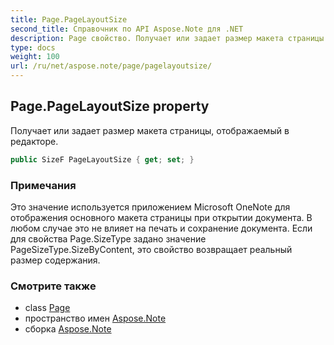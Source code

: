 ```yaml
---
title: Page.PageLayoutSize
second_title: Справочник по API Aspose.Note для .NET
description: Page свойство. Получает или задает размер макета страницы отображаемый в редакторе.
type: docs
weight: 100
url: /ru/net/aspose.note/page/pagelayoutsize/
---
```

## Page.PageLayoutSize property

Получает или задает размер макета страницы, отображаемый в редакторе.

```csharp
public SizeF PageLayoutSize { get; set; }
```

### Примечания

Это значение используется приложением Microsoft OneNote для отображения основного макета страницы при открытии документа. В любом случае это не влияет на печать и сохранение документа. Если для свойства Page.SizeType задано значение PageSizeType.SizeByContent, это свойство возвращает реальный размер содержания.

### Смотрите также

* class [Page](../)
* пространство имен [Aspose.Note](../../page/)
* сборка [Aspose.Note](../../../)


